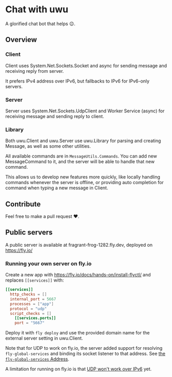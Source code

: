 # Chat with uwu

A glorified chat bot that helps :wink:.

## Overview

### Client

Client uses System.Net.Sockets.Socket and async for sending message and receiving reply from server.

It prefers IPv4 address over IPv6, but fallbacks to IPv6 for IPv6-only servers.

### Server

Server uses System.Net.Sockets.UdpClient and Worker Service (async) for receiving message and sending reply to client.

### Library

Both uwu.Client and uwu.Server use uwu.Library for parsing and creating Message, as well as some other utilities.

All available commands are in `MessageUtils.Commands`. You can add new MessageCommand to it, and the server will be able to handle that new command.

This allows us to develop new features more quickly, like locally handling commands whenever the server is offline, or providing auto completion for command when typing a new message in Client.

## Contribute

Feel free to make a pull request :heart:.

## Public servers

A public server is available at fragrant-frog-1282.fly.dev, deployed on https://fly.io/

### Running your own server on fly.io

Create a new app with https://fly.io/docs/hands-on/install-flyctl/ and replaces `[[services]]` with:
```toml
[[services]]
  http_checks = []
  internal_port = 5667
  processes = ["app"]
  protocol = "udp"
  script_checks = []
    [[services.ports]]
    port = "5667"
```

Deploy it with `fly deploy` and use the provided domain name for the external server setting in uwu.Client.

Note that for UDP to work on fly.io, the server added support for resolving `fly-global-services` and binding its socket listener to that address. See [the `fly-global-services` Address][fly-global-services-address].

A limitation for running on fly.io is that [UDP won't work over IPv6][fly-udp-wont-work-over-ipv6] yet. 

[fly-global-services-address]: https://fly.io/docs/app-guides/udp-and-tcp/#the-fly-global-services-address
[fly-udp-wont-work-over-ipv6]: https://fly.io/docs/app-guides/udp-and-tcp/#udp-won-t-work-over-ipv6
